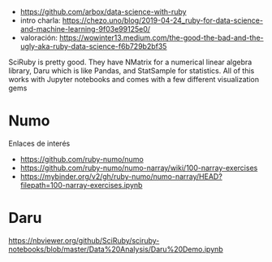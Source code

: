 
* https://github.com/arbox/data-science-with-ruby
* intro charla: https://chezo.uno/blog/2019-04-24_ruby-for-data-science-and-machine-learning-9f03e99125e0/
* valoración: https://wowinter13.medium.com/the-good-the-bad-and-the-ugly-aka-ruby-data-science-f6b729b2bf35

SciRuby is pretty good. They have NMatrix for a numerical linear algebra library, Daru which is like Pandas, and StatSample for statistics. All of this works with Jupyter notebooks and comes with a few different visualization gems

# Numo

Enlaces de interés
* https://github.com/ruby-numo/numo
* https://github.com/ruby-numo/numo-narray/wiki/100-narray-exercises
* https://mybinder.org/v2/gh/ruby-numo/numo-narray/HEAD?filepath=100-narray-exercises.ipynb



# Daru

https://nbviewer.org/github/SciRuby/sciruby-notebooks/blob/master/Data%20Analysis/Daru%20Demo.ipynb
